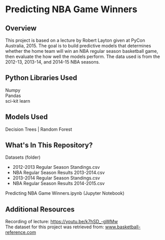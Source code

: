 # Predicting NBA Game Winners

## Overview

This project is based on a lecture by Robert Layton given at PyCon Australia, 2015. The goal is to build predictive models that determines whether the home team will win an NBA regular season basketball game, then evaluate the how well the models perform. The data used is from the 2012-13, 2013-14, and 2014-15 NBA seasons.

## Python Libraries Used

Numpy <br>
Pandas<br>
sci-kit learn

## Models Used

Decision Trees | Random Forest

## What's In This Repository?

Datasets (folder)
  * 2012-2013 Regular Season Standings.csv
  * NBA Regular Season Results 2013-2014.csv
  * 2013-2014 Regular Season Standings.csv
  * NBA Regular Season Results 2014-2015.csv

Predicting NBA Game Winners.ipynb (Jupyter Notebook)

## Additional Resources

Recording of lecture: https://youtu.be/k7hSD_-gWMw <br>
The dataset for this project was retrieved from: www.basketball-reference.com
